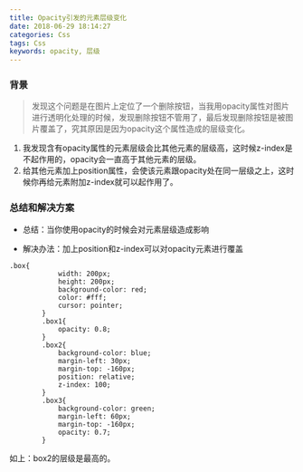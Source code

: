 ```yaml
---
title: Opacity引发的元素层级变化
date: 2018-06-29 18:14:27
categories: Css
tags: Css
keywords: opacity, 层级
---
```


### 背景

>  发现这个问题是在图片上定位了一个删除按钮，当我用opacity属性对图片进行透明化处理的时候，发现删除按钮不管用了，最后发现删除按钮是被图片覆盖了，究其原因是因为opacity这个属性造成的层级变化。

 1. 我发现含有opacity属性的元素层级会比其他元素的层级高，这时候z-index是不起作用的，opacity会一直高于其他元素的层级。
 2. 给其他元素加上position属性，会使该元素跟opacity处在同一层级之上，这时候你再给元素附加z-index就可以起作用了。

<!-- more -->

### 总结和解决方案


- 总结：当你使用opacity的时候会对元素层级造成影响

- 解决办法：加上position和z-index可以对opacity元素进行覆盖

```
.box{
            width: 200px;
            height: 200px;
            background-color: red;
            color: #fff;
            cursor: pointer;
        }
        .box1{
            opacity: 0.8;
        }
        .box2{
            background-color: blue;
            margin-left: 30px;
            margin-top: -160px;
            position: relative;
            z-index: 100;
        }
        .box3{
            background-color: green;
            margin-left: 60px;
            margin-top: -160px;
            opacity: 0.7;
        }
```

如上：box2的层级是最高的。